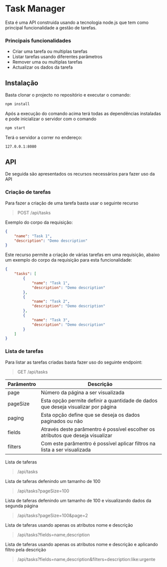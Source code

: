 # Task Manager

Esta é uma API construida usando a tecnologia node.js que tem como principal funcionalidade a gestão de tarefas.

### Principais funcionalidades
- Criar uma tarefa ou multiplas tarefas
- Listar tarefas usando diferentes parâmetros
- Remover uma ou multiplas tarefas
- Actualizar os dados da tarefa


## Instalação
Basta clonar o projecto no repositório e executar o comando:

```sh
npm install
```

Após a execução do comando acima terá todas as dependências instaladas e pode inicializar o servidor com o comando

```sh
npm start
```

Terá o servidor a correr no endereço:
```sh
127.0.0.1:8080
```


## API
De seguida são apresentados os recursos necessários para fazer uso da API

### Criação de tarefas
Para fazer a criação de uma tarefa basta usar o seguinte recurso
> POST
> /api/tasks

Exemplo do corpo da requisição:
```json
{
    "name": "Task 1",
    "description": "Demo description"
}
```

Este recurso permite a criação de várias tarefas em uma requisição, abaixo um exemplo do corpo da requisição para esta funcionalidade:

```json
{
    "tasks": [
        {
            "name": "Task 1",
            "description": "Demo description"
        },
        {
            "name": "Task 2",
            "description": "Demo description"
        },
        {
            "name": "Task 3",
            "description": "Demo description"
        }
    ]
}
```

### Lista de tarefas
Para listar as tarefas criadas basta fazer uso do seguinte endpoint:
> GET
> /api/tasks


| Parâmentro | Descrição |
| ------ | ------ |
| page | Número da página a ser visualizada|
| pageSize | Esta opção permite definir a quantidade de dados que deseja visualizar por página |
| paging | Esta opção define que se deseja os dados paginados ou não |
| fields | Através deste parâmentro é possível escolher os atributos que deseja visualizar |
| filters | Com este parâmentro é possível aplicar filtros na lista a ser visualizada |

Lista de taferas
> /api/tasks

Lista de taferas defenindo um tamanho de 100
> /api/tasks?pageSize=100

Lista de taferas defenindo um tamanho de 100 e visualizando dados da segunda página
> /api/tasks?pageSize=100&page=2

Lista de taferas usando apenas os atributos nome e descrição
> /api/tasks?fields=name,description

Lista de taferas usando apenas os atributos nome e descrição e aplicando filtro pela descrição
> /api/tasks?fields=name,description&filters=description:like:urgente